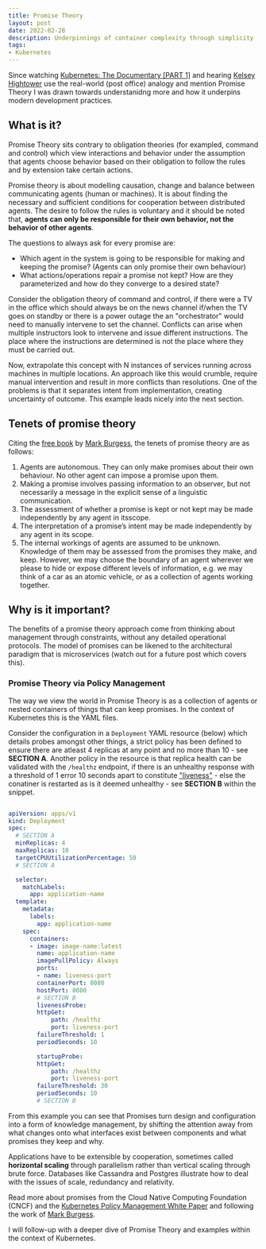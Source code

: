 ```yaml
---
title: Promise Theory
layout: post
date: 2022-02-28
description: Underpinnings of container complexity through simplicity
tags: 
- Kubernetes
---
```


Since watching [Kubernetes: The Documentary [PART 1]](https://youtu.be/BE77h7dmoQU?t=470) and 
hearing [Kelsey Hightower](https://twitter.com/kelseyhightower) use the real-world (post office) 
analogy and mention Promise Theory I was drawn towards understanidng more and how it underpins 
modern development practices.


## What is it?

Promise Theory sits contrary to obligation theories (for exampled, command and control) which 
view interactions and behavior under the assumption that agents choose behavior based on their 
obligation to follow the rules and by extension take certain actions.

Promise theory is about modelling causation, change and balance between communicating agents 
(human or machines). It is about finding the necessary and sufficient conditions for cooperation 
between distributed agents. The desire to follow the rules is voluntary and it should be noted 
that, __agents can only be responsible for their own behavior, not the behavior of other agents__.

The questions to always ask for every promise are:
- Which agent in the system is going to be responsible for making and keeping the promise? (Agents 
can only promise their own behaviour)
- What actions/operations repair a promise not kept? How are they parameterized and how do they 
converge to a desired state?

Consider the obligation theory of command and control, if there were a TV in the office which 
should always be on the news channel if/when the TV goes on standby or there is a power outage 
the an "orchestrator" would need to manually intervene to set the channel. Conflicts can arise 
when multiple instructors look to intervene and issue different instructions. The place where 
the instructions are determined is not the place where they must be carried out. 

Now, extrapolate this concept with N instances of services running across machines in multiple 
locations. An approach like this would crumble, require manual intervention and result in more 
conflicts than resolutions. One of the problems is that it separates intent from implementation, 
creating uncertainty of outcome. This example leads nicely into the next section.


## Tenets of promise theory

Citing the [free book](http://markburgess.org/BookOfPromises.pdf) by 
[Mark Burgess](https://www.linkedin.com/in/markburgessoslo/), the tenets of promise theory are as 
follows:

1. Agents are autonomous. They can only make promises about their own behaviour. No other agent 
can impose a promise upon them.
2. Making a promise involves passing information to an observer, but not necessarily a message 
in the explicit sense of a linguistic communication.
3. The assessment of whether a promise is kept or not kept may be made independently by any agent 
in itsscope.
4. The interpretation of a promise’s intent may be made independently by any agent in its scope.
5. The internal workings of agents are assumed to be unknown. Knowledge of them may be assessed 
from the promises they make, and keep. However, we may choose the boundary of an agent wherever 
we please to hide or expose different levels of information, e.g. we may think of a car as an 
atomic vehicle, or as a collection of agents working together.


## Why is it important?

The benefits of a promise theory approach come from thinking about management through constraints, 
without any detailed operational protocols. The model of promises can be likened to the architectural 
paradigm that is microservices (watch out for a future post which covers this).


### Promise Theory via Policy Management

The way we view the world in Promise Theory is as a collection of agents or nested containers of 
things that can keep promises. In the context of Kubernetes this is the YAML files.

Consider the configuration in a `Deployment` YAML resource (below) which details probes amongst other 
things, a strict policy has been defined to ensure there are atleast 4 replicas at any point and no 
more than 10 - see **SECTION A**. Another policy in the resource is that replica health can be validated 
with the `/healthz` endpoint, if there is an unhealthy response with a threshold of 1 error 10 seconds 
apart to constitute ["liveness"](https://kubernetes.io/docs/tasks/configure-pod-container/configure-liveness-readiness-startup-probes/#define-a-liveness-command) - 
else the conatiner is restarted as is it deemed unhealthy - see **SECTION B** within the snippet.


```yaml

apiVersion: apps/v1
kind: Deployment
spec:
  # SECTION A
  minReplicas: 4
  maxReplicas: 10
  targetCPUUtilizationPercentage: 50
  # SECTION A

  selector:
    matchLabels:
      app: application-name
  template:
    metadata:
      labels:
        app: application-name
    spec:
      containers:
      - image: image-name:latest
        name: application-name
        imagePullPolicy: Always
        ports:
        - name: liveness-port
        containerPort: 8080
        hostPort: 8080
        # SECTION B
        livenessProbe:
        httpGet:
            path: /healthz
            port: liveness-port
        failureThreshold: 1
        periodSeconds: 10

        startupProbe:
        httpGet:
            path: /healthz
            port: liveness-port
        failureThreshold: 30
        periodSeconds: 10
        # SECTION B

```

From this example you can see that Promises turn design and configuration into a form of knowledge 
management, by shifting the attention away from what changes onto what interfaces exist between 
components and what promises they keep and why.

Applications have to be extensible by cooperation, sometimes called **horizontal scaling** through 
parallelism rather than vertical scaling through brute force. Databases like Cassandra and Postgres 
illustrate how to deal with the issues of scale, redundancy and relativity.

Read more about promises from the Cloud Native Computing Foundation (CNCF) and the 
[Kubernetes Policy Management White Paper](https://github.com/kubernetes/sig-security/blob/main/sig-security-docs/papers/policy/CNCF_Kubernetes_Policy_Management_WhitePaper_v1.pdf) and following the work of 
[Mark Burgess](https://www.linkedin.com/in/markburgessoslo/). 

I will follow-up with a deeper dive of Promise Theory and examples within the context of Kubernetes.
